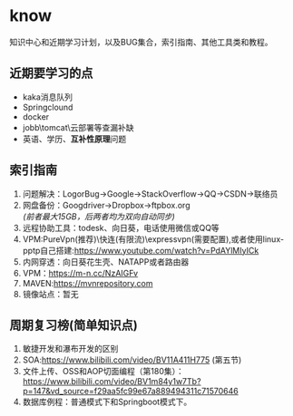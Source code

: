 # know
知识中心和近期学习计划，以及BUG集合，索引指南、其他工具类和教程。

## 近期要学习的点
* kaka消息队列
* Springclound
* docker
* jobb\tomcat\云部署等查漏补缺
* 英语、学历、**互补性原理**问题
  
## 索引指南
1. 问题解决：LogorBug->Google->StackOverflow->QQ->CSDN->联络员
2. 网盘备份：Googdriver->Dropbox->ftpbox.org    
  *(前者最大15GB，后两者均为双向自动同步)*
3. 远程协助工具：todesk、向日葵，电话使用微信或QQ等
4. VPM:PureVpn(推荐)\快连(有限流)\expressvpn(需要配置),或者使用linux-pptp自己搭建:https://www.youtube.com/watch?v=PdAYlMIyICk
5. 内网穿透：向日葵花生壳、NATAPP或者路由器
6. VPM：https://m-n.cc/NzAIGFv
7. MAVEN:https://mvnrepository.com   
8. 镜像站点：暂无

## 周期复习榜(简单知识点)
1. 敏捷开发和瀑布开发的区别  
2. SOA:https://www.bilibili.com/video/BV11A411H775 (第五节)  
3. 文件上传、OSS和AOP切面编程（第180集）：  
https://www.bilibili.com/video/BV1m84y1w7Tb?p=147&vd_source=f29aa5fc99e67a889494311c71570646  
4. 数据库例程：普通模式下和Springboot模式下。

